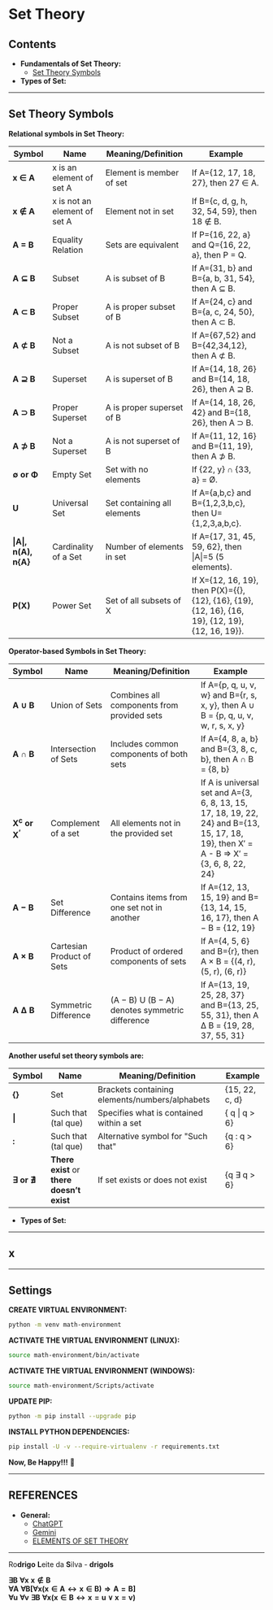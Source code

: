 # Set Theory

## Contents

 - **Fundamentals of Set Theory:**
   - [Set Theory Symbols](#set-theory-symbols)
 - **Types of Set:**




<!--- ( Fundamentals of Set Theory ) --->

---

<div id="set-theory-symbols"></div>

## Set Theory Symbols

**Relational symbols in Set Theory:**

| Symbol            | Name                     | Meaning/Definition       | Example                                                   |
|-------------------|--------------------------|--------------------------|-----------------------------------------------------------|
| **x ∈ A**         | x is an element of set A | Element is member of set | If A={12, 17, 18, 27}, then 27 ∈ A.                       |
| **x ∉ A**         | x is not an element of set A | Element not in set   | If B={c, d, g, h, 32, 54, 59}, then 18 ∉ B.               |
| **A = B**         | Equality Relation | Sets are equivalent           | If P={16, 22, a} and Q={16, 22, a}, then P = Q.           |
| **A ⊆ B**         | Subset           | A is subset of B              | If A={31, b} and B={a, b, 31, 54}, then A ⊆ B.           |
| **A ⊂ B**         | Proper Subset    | A is proper subset of B       | If A={24, c} and B={a, c, 24, 50}, then A ⊂ B.           |
| **A ⊄ B**         | Not a Subset     | A is not subset of B          | If A={67,52} and B={42,34,12}, then A ⊄ B.               |
| **A ⊇ B**         | Superset         | A is superset of B            | If A={14, 18, 26} and B={14, 18, 26}, then A ⊇ B.         |
| **A ⊃ B**         | Proper Superset  | A is proper superset of B     | If A={14, 18, 26, 42} and B={18, 26}, then A ⊃ B.        |
| **A ⊅ B**         | Not a Superset   | A is not superset of B        | If A={11, 12, 16} and B={11, 19}, then A ⊅ B.            |
| **∅ or Φ**        | Empty Set        | Set with no elements          | If {22, y} ∩ {33, a} = Ø.                                |
| **U**             | Universal Set    | Set containing all elements   | If A={a,b,c} and B={1,2,3,b,c}, then U={1,2,3,a,b,c}.    |
| **\|A\|, n(A), n{A}** | Cardinality of a Set | Number of elements in set | If A={17, 31, 45, 59, 62}, then \|A\|=5 (5 elements). |
| **P(X)**          | Power Set        | Set of all subsets of X       | If X={12, 16, 19}, then P(X)={{}, {12}, {16}, {19}, {12, 16}, {16, 19}, {12, 19}, {12, 16, 19}}. |

**Operator-based Symbols in Set Theory:**

| Symbol | Name                        | Meaning/Definition                                     | Example                                                                                                  |
|--------|-----------------------------|--------------------------------------------------------|----------------------------------------------------------------------------------------------------------|
| **A ∪ B** | Union of Sets               | Combines all components from provided sets             | If A={p, q, u, v, w} and B={r, s, x, y}, then A ∪ B = {p, q, u, v, w, r, s, x, y}                        |
| **A ∩ B**  | Intersection of Sets       | Includes common components of both sets               | If A={4, 8, a, b} and B={3, 8, c, b}, then A ∩ B = {8, b}                                                 |
| **X<sup>c</sup> or X<sup>’</sup>** | Complement of a set      | All elements not in the provided set                  | If A is universal set and A={3, 6, 8, 13, 15, 17, 18, 19, 22, 24} and B={13, 15, 17, 18, 19}, then X′ = A - B ⇒ X′ = {3, 6, 8, 22, 24}    |
| **A − B**  | Set Difference             | Contains items from one set not in another            | If A={12, 13, 15, 19} and B={13, 14, 15, 16, 17}, then A − B = {12, 19}                                   |
| **A × B**  | Cartesian Product of Sets  | Product of ordered components of sets                 | If A={4, 5, 6} and B={r}, then A × B = {(4, r), (5, r), (6, r)}                                            |
| **A ∆ B**  | Symmetric Difference       | (A − B) U (B − A) denotes symmetric difference       | If A={13, 19, 25, 28, 37} and B={13, 25, 55, 31}, then A ∆ B = {19, 28, 37, 55, 31}                       |

**Another useful set theory symbols are:**

| Symbol | Name                | Meaning/Definition                                 | Example                |
|--------|---------------------|----------------------------------------------------|------------------------|
| **{}** | Set                 | Brackets containing elements/numbers/alphabets     | {15, 22, c, d}         |
| **\|** | Such that (tal que) | Specifies what is contained within a set           | { q \| q > 6}          |
| **:**  | Such that (tal que) | Alternative symbol for "Such that"                 | {q : q > 6}            |
| **∃ or ∄** | **There exist** or **there doesn’t exist** | If set exists or does not exist | {q ∃ q > 6}    |
































 - **Types of Set:**



<!--- ( types of set ) --->


---

<div id=""></div>

## x

















































































































































<!--- ( Settings ) --->

---

<div id="settings"></div>

## Settings

**CREATE VIRTUAL ENVIRONMENT:**  
```bash
python -m venv math-environment
```

**ACTIVATE THE VIRTUAL ENVIRONMENT (LINUX):**  
```bash
source math-environment/bin/activate
```

**ACTIVATE THE VIRTUAL ENVIRONMENT (WINDOWS):**  
```bash
source math-environment/Scripts/activate
```

**UPDATE PIP:**
```bash
python -m pip install --upgrade pip
```

**INSTALL PYTHON DEPENDENCIES:**  
```bash
pip install -U -v --require-virtualenv -r requirements.txt
```

**Now, Be Happy!!!** 😬





<!--- ( REFERENCES ) --->

---

<div id="ref"></div>

## REFERENCES

 - **General:**
   - [ChatGPT](https://chat.openai.com/chat)
   - [Gemini](https://gemini.google.com/app)
   - [ELEMENTS OF SET THEORY](https://docs.ufpr.br/~hoefel/ensino/CM304_CompleMat_PE3/livros/Enderton_Elements%20of%20set%20theory_%281977%29.pdf)

---

Ro**drigo** **L**eite da **S**ilva - **drigols**

$\mathbf{\exists B \ \forall x \ x \notin B}$  
$\mathbf{\forall A \ \forall B[\forall x(x  \in A \leftrightarrow x \in B) \Rightarrow A = B]}$  
$\mathbf{\forall u \ \forall v \ \exists B \ \forall x(x \in B \leftrightarrow x = u \vee x = v)}$  
